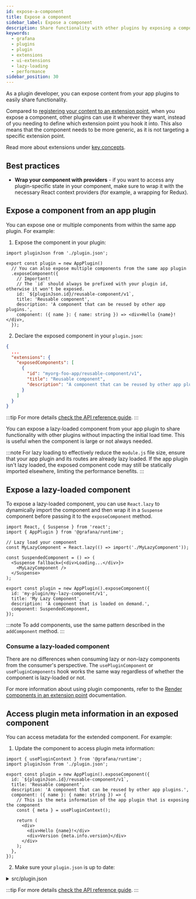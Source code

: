```yaml
---
id: expose-a-component
title: Expose a component
sidebar_label: Expose a component
description: Share functionality with other plugins by exposing a component.
keywords:
  - grafana
  - plugins
  - plugin
  - extensions
  - ui-extensions
  - lazy-loading
  - performance  
sidebar_position: 30
---
```


As a plugin developer, you can expose content from your app plugins to easily share functionality.

Compared to [registering your content to an extension point](./register-an-extension), when you expose a component, other plugins can use it wherever they want, instead of you needing to define which extension point you hook it into. This also means that the component needs to be more generic, as it is not targeting a specific extension point.

Read more about extensions under [key concepts](./ui-extensions-concepts.md).

## Best practices

- **Wrap your component with providers** - if you want to access any plugin-specific state in your component, make sure to wrap it with the necessary React context providers (for example, a wrapping for Redux).

## Expose a component from an app plugin

You can expose one or multiple components from within the same app plugin. For example:

1. Expose the component in your plugin:

```tsx title="src/module.tsx"
import pluginJson from './plugin.json';

export const plugin = new AppPlugin()
  // You can also expose multiple components from the same app plugin
  .exposeComponent({
    // Important!
    // The `id` should always be prefixed with your plugin id, otherwise it won't be exposed.
    id: `${pluginJson.id}/reusable-component/v1`,
    title: 'Reusable component',
    description: 'A component that can be reused by other app plugins.',
    component: ({ name }: { name: string }) => <div>Hello {name}!</div>,
  });
```

2. Declare the exposed component in your `plugin.json`:

```json title="src/plugin.json"
{
  ...
  "extensions": {
    "exposedComponents": [
      {
        "id": "myorg-foo-app/reusable-component/v1",
        "title": "Reusable component",
        "description": "A component that can be reused by other app plugins."
      }
    ]
  }
}
```

:::tip
For more details [check the API reference guide](../../reference/ui-extensions-reference/ui-extensions.md).
:::


You can expose a lazy-loaded component from your app plugin to share functionality with other plugins without impacting the initial load time. This is useful when the component is large or not always needed.

:::note
For lazy loading to effectively reduce the `module.js` file size, ensure that your app plugin and its routes are already lazy loaded. If the app plugin isn't lazy loaded, the exposed component code may still be statically imported elsewhere, limiting the performance benefits.
:::

## Expose a lazy-loaded component

To expose a lazy-loaded component, you can use `React.lazy` to dynamically import the component and then wrap it in a `Suspense` component before passing it to the `exposeComponent` method.

```tsx
import React, { Suspense } from 'react';
import { AppPlugin } from '@grafana/runtime';

// Lazy load your component
const MyLazyComponent = React.lazy(() => import('./MyLazyComponent'));

const SuspendedComponent = () => (
  <Suspense fallback={<div>Loading...</div>}>
    <MyLazyComponent />
  </Suspense>
);

export const plugin = new AppPlugin().exposeComponent({
  id: 'my-plugin/my-lazy-component/v1',
  title: 'My Lazy Component',
  description: 'A component that is loaded on demand.',
  component: SuspendedComponent,
});
```

:::note
To add components, use the same pattern described in the `addComponent` method.
:::

### Consume a lazy-loaded component

There are no differences when consuming lazy or non-lazy components from the consumer's perspective. The `usePluginComponent` or `usePluginComponents` hook works the same way regardless of whether the component is lazy-loaded or not. 

For more information about using plugin components, refer to the [Render components in an extension point](./extension-user-render-component) documentation.

## Access plugin meta information in an exposed component

You can access metadata for the extended component. For example:

1. Update the component to access plugin meta information:

```tsx title="src/module.tsx"
import { usePluginContext } from '@grafana/runtime';
import pluginJson from './plugin.json';

export const plugin = new AppPlugin().exposeComponent({
  id: `${pluginJson.id}/reusable-component/v1`,
  title: 'Reusable component',
  description: 'A component that can be reused by other app plugins.',
  component: ({ name }: { name: string }) => {
    // This is the meta information of the app plugin that is exposing the component
    const { meta } = usePluginContext();

    return (
      <div>
        <div>Hello {name}!</div>
        <div>Version {meta.info.version}</div>
      </div>
    );
  },
});
```

2. Make sure your `plugin.json` is up to date:
<details>
<summary>src/plugin.json</summary>

```json title="src/plugin.json"
{
  ...
  "extensions": {
    "exposedComponents": [
      {
        "id": "myorg-foo-app/reusable-component/v1",
        "title": "Reusable component",
        "description": "A component that can be reused by other app plugins."
      }
    ]
  }
}
```

</details>

:::tip
For more details [check the API reference guide](../../reference/ui-extensions-reference/ui-extensions.md).
:::
